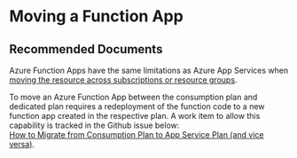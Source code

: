 <properties
	pageTitle="Moving a Function App"
	description="Moving a Function App"
	service="microsoft.web"
	resource="functions"
	authors="cts-shrahman,cts-shrahman"
    ms.author="shrahman,jebrook"
	displayOrder=""
	selfHelpType="generic"
	supportTopicIds="32598329"
	resourceTags=""
	productPesIds="16072"
	cloudEnvironments="public, Fairfax"
	articleId="60f1c555-13b4-4099-a4e4-188e66b17f59"
/>

# Moving a Function App

## **Recommended Documents**

Azure Function Apps have the same limitations as Azure App Services when [moving the resource across subscriptions or resource groups](https://docs.microsoft.com/azure/azure-resource-manager/resource-group-move-resources).<br>

To move an Azure Function App between the consumption plan and dedicated plan requires a redeployment of the function code to a new function app created in the respective plan. A work item to allow this capability is tracked in the Github issue below:<br>
[How to Migrate from Consumption Plan to App Service Plan (and vice versa)](https://github.com/Azure/Azure-Functions/issues/155).
